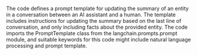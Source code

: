 The code defines a prompt template for updating the summary of an entity in a conversation between an AI assistant and a human. The template includes instructions for updating the summary based on the last line of conversation, and only including facts about the provided entity. The code imports the PromptTemplate class from the langchain.prompts.prompt module, and suitable keywords for this code might include natural language processing and prompt template.

